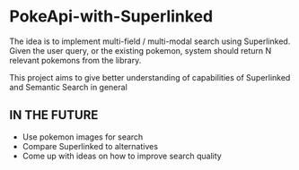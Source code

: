 # PokeApi-with-Superlinked
The idea is to implement multi-field / multi-modal search using Superlinked. Given the user query, or the existing pokemon, system should return N relevant pokemons from the library.

This project aims to give better understanding of capabilities of Superlinked and Semantic Search in general
## IN THE FUTURE
- Use pokemon images for search
- Compare Superlinked to alternatives
- Come up with ideas on how to improve search quality